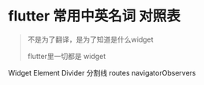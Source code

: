# flutter 常用中英名词 对照表

> 不是为了翻译，是为了知道是什么widget
> 
> flutter里一切都是 widget
> 
> 

Widget
Element
Divider  分割线
routes
navigatorObservers





